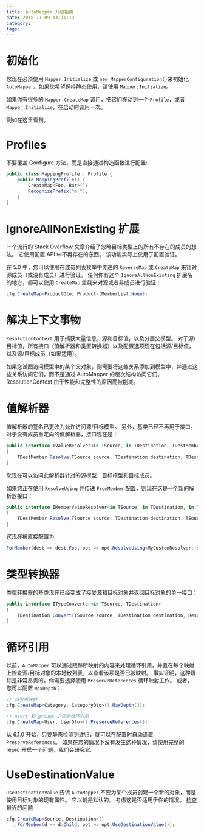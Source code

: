 ```yaml
---
title: AutoMapper 升级指南
date: 2018-11-09 13:11:13
category:
tags:
---
```


# 初始化

您现在必须使用 `Mapper.Initialize` 或 `new MapperConfiguration()`来初始化 `AutoMapper`。如果您希望保持静态使用，请使用 `Mapper.Initialize`。

如果你有很多的 `Mapper.CreateMap` 调用，把它们移动到一个 `Profile`，或者 `Mapper.Initialize`，在启动时调用一次。

例如在这里看到。

# Profiles

不要覆盖 Configure 方法，而是直接通过构造函数进行配置:

```c#
public class MappingProfile : Profile {
    public MappingProfile() {
        CreateMap<Foo, Bar>();
        RecognizePrefix("m_");
    }
}
```

# IgnoreAllNonExisting 扩展

一个流行的 Stack Overflow 文章介绍了忽略目标类型上的所有不存在的成员的想法。 它使用配置 API 中不再存在的东西。 该功能实际上仅用于配置验证。

在 5.0 中，您可以使用在成员列表枚举中传递的 `ReverseMap` 或 `CreateMap` 来针对源成员（或没有成员）进行验证。 任何你有这个 `IgnoreAllNonExisting` 扩展名的地方，都可以使用 `CreateMap` 重载来对源或者非成员进行验证：

```c#
cfg.CreateMap<ProductDto, Product>(MemberList.None);
```

# 解决上下文事物

`ResolutionContext` 用于捕获大量信息，源和目标值，以及分层父模型。 对于源/目标值，所有接口（值解析器和类型转换器）以及配置选项现在包括源/目标值，以及源/目标成员（如果适用）。

如果您试图访问模型中的某个父对象，则需要将这些关系添加到模型中，并通过这些关系访问它们，而不是通过 AutoMapper 的层次结构访问它们。 ResolutionContext 由于性能和完整性的原因而被削减。

# 值解析器

值解析器的签名已更改为允许访问源/目标模型。 另外，基类已经不再用于接口。 对于没有成员重定向的值解析器，接口现在是：

```c#
public interface IValueResolver<in TSource, in TDestination, TDestMember>
{
    TDestMember Resolve(TSource source, TDestination destination, TDestMember destMember, ResolutionContext context);
}
```

您现在可以访问此解析器针对的源模型，目标模型和目标成员。

如果您正在使用 `ResolveUsing` 并传递 `FromMember` 配置，则现在这是一个新的解析器接口：

```c#
public interface IMemberValueResolver<in TSource, in TDestination, in TSourceMember, TDestMember>
{
    TDestMember Resolve(TSource source, TDestination destination, TSourceMember sourceMember, TDestMember destMember, ResolutionContext context);
}
```

这现在被直接配置为

```c#
ForMember(dest => dest.Foo, opt => opt.ResolveUsing<MyCustomResolver, string>(src => src.Bar)
```

# 类型转换器

类型转换器的基类现在已经变成了接受源和目标对象并返回目标对象的单一接口：

```c#
public interface ITypeConverter<in TSource, TDestination>
{
    TDestination Convert(TSource source, TDestination destination, ResolutionContext context);
}
```

# 循环引用

以前，`AutoMapper` 可以通过跟踪所映射的内容来处理循环引用，并且在每个映射上检查源/目标对象的本地散列表，以查看该项是否已被映射。 事实证明，这种跟踪是非常昂贵的，你需要选择使用 `PreserveReferences` 循环映射工作。 或者，您可以配置 `MaxDepth`：

```c#
// 自引用映射
cfg.CreateMap<Category, CategoryDto>().MaxDepth(3);

// users 和 groups 之间的循环引用
cfg.CreateMap<User, UserDto>().PreserveReferences();
```

从 6.1.0 开始，只要静态检测到递归，就可以在配置时自动设置 `PreserveReferences`。 如果在您的情况下没有发生这种情况，请使用完整的 repro 开启一个问题，我们会研究它。

# UseDestinationValue

`UseDestinationValue` 告诉 `AutoMapper` 不要为某个成员创建一个新的对象，而是使用目标对象的现有属性。 它以前是默认的。 考虑这是否适用于你的情况。 [检查最近的问题](https://github.com/AutoMapper/AutoMapper/search?o=desc&q=UseDestinationValue&s=created&type=Issues&utf8=%E2%9C%93)

```c#
cfg.CreateMap<Source, Destination>()
   .ForMember(d => d.Child, opt => opt.UseDestinationValue());
```
